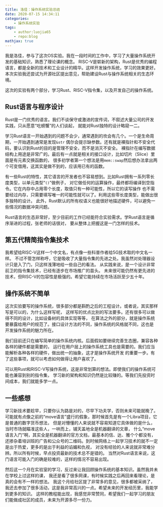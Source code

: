 ```yaml
---
title: 洛佳：操作系统实验总结
date: 2020-07-15 14:34:11
categories:
	- 操作系统实验
tags:
	- author:luojia65
	- repo:blog
mathjax: true
---
```

我是洛佳，参与了这次OS实验。我在一段时间的工作中，学习了大量操作系统开发的基础知识，熟悉了理论课的概念。
RISC-V是崭新的架构，Rust是优秀的编程语言，都是全新的技术和工业设计的精华。这样开发操作系统，学习的效果更好。
本次实验我还尝试为开源社区提出意见，帮助建设Rust与操作系统相关的生态环境。
<!-- more -->

这次的实验有两个部分，学习Rust、RISC-V指令集，以及开发自己的操作系统。

## Rust语言与程序设计

Rust是一门优秀的语言。我们不谈保守或激进的宣传词，不叙述大量公司的开发实践，只从愿意“吃螃蟹”的人们谈起，
就能对Rust独特的设计略窥一二。

学习Rust语言一开始遇到的问题不会少，通常遇到的坎会有几个。一个是生命周期，一开始遇到通常是发现`&str`
偶尔会提示缺参数。还有就是裸指针和不安全代码，要认识到Rust的目的是管理不安全，而不是消灭不安全。
裸指针在编写数据结构上用途是非常广的。最后有一点就是相关的接口设计，比如切片（Slice）里面是有元素交换函数的，
很多初学者第一个想法是用`mem::swap`然后想办法拿出两个可变借用，这其实是做不到的，应该用已有的函数。

有一些Rust的特性，其它语言的开发者也不容易想到。比如Rust拥有一系列零长度类型，以单元类型“`()`”做例子，
对它做任何的运算操作，最终都将编译到空指令。它在内存中占用零个长度，取值只有一种可能性，所以它的读写操作
也不需要经过内存，只需要填写唯一的可能性就可以了。利用这些零长度类型，能做出很多独特的设计。
此外，Rust默认的所有权语义也能很好地描述硬件，可以避免一些情况的数据冲突问题。

Rust语言的生态非常好，至少目前的工作已经能符合实验需求。学Rust语言是循序渐进的过程，张老师的话很对，
要从整体上把握这是一门怎样的技术。

## 第五代精简指令集技术

我希望给RISC-V这样一个中文名，有点像一些科普作者给5G技术取的中文名一样。
不过不管怎样称呼，它是吸收了大量指令集的先进之处。我虽然对处理器设计只是入了门，只这样浅薄地给一些自己的看法。
从实践来说，是一个设计非常前卫的指令集技术，已经有逐步在市场推广的苗头。
未来很可能仍然有更先进的技术，但RISC-V的包容性是极强的。希望它能持续在市场活跃至少五十年。

## 操作系统不简单

这次实验要写的操作系统，很多部分都是斟酌之后的工程设计。或者说，其实那样写是可以的，为什么这样写呢，
这样写的优点比别的写法要多。还有很多可以做得不同的设计，比如设备树的具体实现等等，
在算法之外的部分，就是操作系统要暴露给用户的规范了。接口设计方法的不同，操作系统的风格就不同，这也是
开发操作系统的魅力所在。

我们目前还只在编写简单的操作系统内核。后面假如要继续完善生态圈，兼容各种各样的硬件都是需要的，
运行在用户层上的操作系统工具也是需要的。我们应当能解析各种各样的硬件，做出统一的抽象，这才是操作系统开发
的重要一步。有了这些事项，就可以考虑如何做得让用户喜欢了。

可以用Rust和RISC-V写操作系统，这是非常划算的想法。即使我们的操作系统可能也兼容到别的指令集，
学习新的架构和知识仍然是比较赚的。等我们先投资时间成本，我们就能多学一点。

## 一些感想

学习新技术要趁早，只要你认为路是对的，尽早下功夫学，否则未来可能就晚了。
可能就有点像之前的“move语言”盛行的假象，那时候首先是有一个Libra项目，它是普通的数字货币想法，
但是对懵懂的人来说就不容易知道它具体做的是什么，当时市场就瞄准这些人，一哄而上，铺天盖地全是机器翻译的文章，
什么“move语言入门”啊，其实全是机器翻译的官方文档，最基本的信、达、雅个个都没有，
还掺杂着培训班的广告和公众号的二维码。到时候网络上一起学习技术的就不一定是出于热爱，更多的是出于利益的谄媚和仇视，
对没有经验的人来说就非常难分辨。所以所有时候，早点投资最新的技术总不是错的。
当然对Rust语言来说，这门语言可能入门的确是较难的，这样的情况不容易出现。

然后这一个月在实验室的学习，反过来让我回顾操作系统的基本知识。虽然我并未在学校上过这样的课，
我还是看了很多网课，有时候实践之后再回来看理论，是真的会有不一样的想法。
我这个月给社区提了非常多的意见，很多都被采纳了，我还去参加了很多活动，这是我非常高兴的一点。希望未来的开发经历里，我能学到更多的知识。
这样的教程能出现，我感觉非常赞同，希望我们一起学习的朋友们能做成社区的成员，未来为开源多尽一份力。

